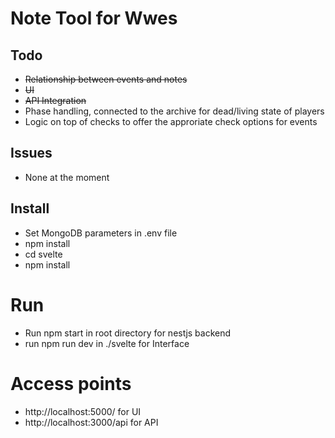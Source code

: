 # Note Tool for Wwes 


## Todo

- ~~Relationship between events and notes~~
- ~~UI~~
- ~~API Integration~~
- Phase handling, connected to the archive for dead/living state of players
- Logic on top of checks to offer the approriate check options for events

## Issues

 - None at the moment

 ## Install
 - Set MongoDB parameters in .env file
 - npm install
 - cd svelte
 - npm install

 # Run
 - Run npm start in root directory for nestjs backend
 - run npm run dev in ./svelte for Interface

 # Access points
  - http://localhost:5000/ for UI
  - http://localhost:3000/api for API